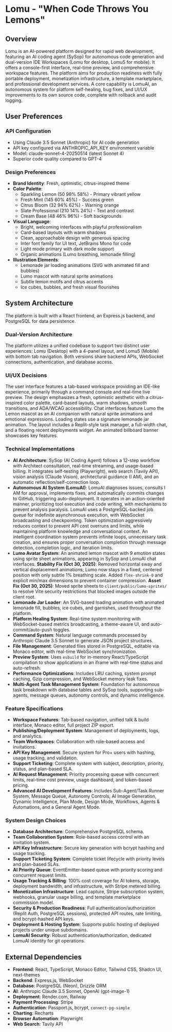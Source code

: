 # Lomu - "When Code Throws You Lemons"

## Overview
Lomu is an AI-powered platform designed for rapid web development, featuring an AI coding agent (SySop) for autonomous code generation and dual-version IDE Workspaces (Lomu for desktop, Lomu5 for mobile). It offers a console-first interface, real-time preview, and comprehensive workspace features. The platform aims for production readiness with fully portable deployment, monetization infrastructure, a template marketplace, and professional development services. A core capability is LomuAI, an autonomous system for platform self-healing, bug fixes, and UI/UX improvements to its own source code, complete with rollback and audit logging.

## User Preferences
### API Configuration
- Using Claude 3.5 Sonnet (Anthropic) for AI code generation
- API key configured via ANTHROPIC_API_KEY environment variable
- Model: claude-sonnet-4-20250514 (latest Sonnet 4)
- Superior code quality compared to GPT-4

### Design Preferences
- **Brand Identity**: Fresh, optimistic, citrus-inspired theme
- **Color Palette**: 
  - Sparkling Lemon (50 98% 58%) - Primary vibrant yellow
  - Fresh Mint (145 60% 45%) - Success green
  - Citrus Bloom (32 94% 62%) - Warning orange
  - Slate Professional (210 14% 24%) - Text and contrast
  - Cream Base (48 46% 96%) - Soft backgrounds
- **Visual Language**: 
  - Bright, welcoming interfaces with playful professionalism
  - Card-based layouts with warm shadows
  - Clean, approachable design with generous spacing
  - Inter font family for UI text, JetBrains Mono for code
  - Light mode primary with dark mode support
  - Organic animations (Lumo breathing, lemonade filling)
- **Illustration Elements**: 
  - Lemonade jar loading animations (SVG with animated fill and bubbles)
  - Lumo mascot with natural sprite animations
  - Subtle lemon motifs and citrus accents
  - Ice cubes, bubbles, and fresh visual flourishes

## System Architecture
The platform is built with a React frontend, an Express.js backend, and PostgreSQL for data persistence.

### Dual-Version Architecture
The platform utilizes a unified codebase to support two distinct user experiences: Lomu (Desktop) with a 4-panel layout, and Lomu5 (Mobile) with bottom tab navigation. Both versions share backend APIs, WebSocket connections, authentication, and database access.

### UI/UX Decisions
The user interface features a tab-based workspace providing an IDE-like experience, primarily through a command console and real-time live preview. The design emphasizes a fresh, optimistic aesthetic with a citrus-inspired color palette, card-based layouts, warm shadows, smooth transitions, and ADA/WCAG accessibility. Chat interfaces feature Lumo the Lemon mascot as an AI companion with natural sprite animations and emotional expressions. Loading states use a signature lemonade jar animation. The layout includes a Replit-style task manager, a full-width chat, and a floating recent deployments widget. An animated billboard banner showcases key features.

### Technical Implementations
- **AI Architecture**: SySop (AI Coding Agent) follows a 12-step workflow with Architect consultation, real-time streaming, and usage-based billing. It integrates self-testing (Playwright), web search (Tavily API), vision analysis (Claude Vision), architectural guidance (I AM), and an automatic reflection/self-correction loop.
- **Autonomous AI System (LomuAI)**: LomuAI diagnoses issues, consults I AM for approval, implements fixes, and automatically commits changes to GitHub, triggering auto-deployment. It operates in an action-oriented manner, prioritizing tool execution and code writing, with mechanisms to prevent analysis paralysis. LomuAI uses a PostgreSQL-backed job queue for indefinite asynchronous execution, with WebSocket broadcasting and checkpointing. Token optimization aggressively reduces context to prevent API cost overruns and limits, while maintaining platform knowledge and conversational context. An intelligent coordination system prevents infinite loops, unnecessary task creation, and ensures proper conversation completion through message detection, completion logic, and iteration limits.
- **Lumo Avatar System**: An animated lemon mascot with 9 emotion states using sprite sheet animations, appearing in SySop and LomuAI chat interfaces. **Stability Fix (Oct 30, 2025)**: Removed horizontal sway and vertical displacement animations; Lumo now stays in a fixed, centered position with only subtle 1% breathing scale. Added `flex-shrink-0` and explicit min/max dimensions to prevent container compression. **Asset Fix (Oct 30, 2025)**: Moved sprite sheets to `client/public/lumo-sprites/` to resolve Vite security restrictions that blocked images outside the client root.
- **Lemonade Jar Loader**: An SVG-based loading animation with animated lemonade fill, bubbles, ice cubes, and garnishes, used throughout the platform.
- **Platform Healing System**: Real-time system monitoring with WebSocket-based metrics broadcasting, a theme-aware UI, and auto-commit/auto-push toggles.
- **Command System**: Natural language commands processed by Anthropic Claude 3.5 Sonnet to generate JSON project structures.
- **File Management**: Generated files stored in PostgreSQL, editable via Monaco editor, with real-time WebSocket synchronization.
- **Preview System**: Uses `esbuild` for in-memory React/TypeScript compilation to show applications in an iframe with real-time status and auto-refresh.
- **Performance Optimizations**: Includes LRU caching, system prompt caching, Gzip compression, and WebSocket memory leak fixes.
- **Multi-Agent Task Management System**: Foundation for autonomous task breakdown with database tables and SySop tools, supporting sub-agents, message queues, autonomy controls, and dynamic intelligence.

### Feature Specifications
- **Workspace Features**: Tab-based navigation, unified talk & build interface, Monaco editor, full project ZIP export.
- **Publishing/Deployment System**: Management of deployments, logs, and analytics.
- **Team Workspaces**: Collaboration with role-based access and invitations.
- **API Key Management**: Secure system for Pro+ users with hashing, usage tracking, and validation.
- **Support Ticketing**: Complete system with subject, description, priority, status, and plan-based SLA.
- **AI Request Management**: Priority processing queue with concurrent limits, real-time cost preview, usage dashboard, and token-based pricing.
- **Advanced AI Development Features**: Includes Sub-Agent/Task Runner System, Message Queue, Autonomy Controls, AI Image Generation, Dynamic Intelligence, Plan Mode, Design Mode, Workflows, Agents & Automations, and a General Agent Mode.

### System Design Choices
- **Database Architecture**: Comprehensive PostgreSQL schema.
- **Team Collaboration System**: Role-based access control with an invitation system.
- **API Key Infrastructure**: Secure key generation with bcrypt hashing and usage tracking.
- **Support Ticketing System**: Complete ticket lifecycle with priority levels and plan-based SLAs.
- **AI Priority Queue**: EventEmitter-based queue with priority scoring and concurrent request limits.
- **Usage Tracking & Billing**: 100% cost coverage for AI tokens, storage, deployment bandwidth, and infrastructure, with Stripe metered billing.
- **Monetization Infrastructure**: Lead capture, Stripe subscription system, webhooks, granular usage billing, and template marketplace commission model.
- **Security & Production Readiness**: Full authentication/authorization (Replit Auth, PostgreSQL sessions), protected API routes, rate limiting, and bcrypt-hashed API keys.
- **Deployment & Hosting System**: Supports public hosting of deployed projects under unique subdomains.
- **LomuAI Security**: Robust authentication/authorization, dedicated LomuAI identity for git operations.

## External Dependencies
- **Frontend**: React, TypeScript, Monaco Editor, Tailwind CSS, Shadcn UI, next-themes
- **Backend**: Express.js, WebSocket
- **Database**: PostgreSQL (Neon), Drizzle ORM
- **AI**: Anthropic Claude 3.5 Sonnet, OpenAI (gpt-image-1)
- **Deployment**: Render.com, Railway
- **Payment Processing**: Stripe
- **Authentication**: Passport.js, bcrypt, `connect-pg-simple`
- **Charting**: Recharts
- **Browser Automation**: Playwright
- **Web Search**: Tavily API